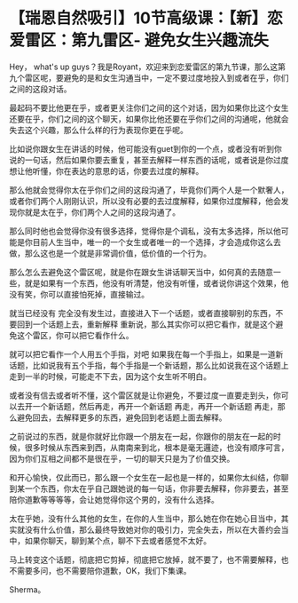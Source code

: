 # 【瑞恩自然吸引】10节高级课：【新】恋爱雷区：第九雷区- 避免女生兴趣流失

Hey， what's up guys？我是Royant，欢迎来到恋爱雷区的第九节课，那么这第九个雷区呢，要避免的是和女生沟通当中，一定不要过度地投入到或者在乎，你们之间的这段对话。

最起码不要比他更在乎，或者更关注你们之间的这个对话，因为如果你比这个女生还要在乎，你们之间的这个聊天，如果你比他还要在乎你们之间的沟通呢，他就会失去这个兴趣，那么什么样的行为表现你更在乎呢。

比如说你跟女生在讲话的时候，他可能没有guet到你的一个点，或者没有听到你说的一句话，然后如果你要去重复，甚至去解释一样东西的话呢，或者说是你过度想让他听懂，你在表达的意思的话，你要去过度的解释。

那么他就会觉得你太在乎你们之间的这段沟通了，毕竟你们两个人是一个默奢人，或者你们两个人刚刚认识，所以没有必要的去过度解释，如果你过度解释，他会发现你就是太在乎，你们两个人之间的这段沟通了。

那么同时他也会觉得你没有很多选择，觉得你是个调私，没有太多选择，所以他可能是你目前人生当中，唯一的一个女生或者唯一的一个选择，才会造成你这么去做，那么这也是一个就是非常调价值，低价值的一个行为。

那么怎么去避免这个雷区呢，就是你在跟女生讲话聊天当中，如何真的去随意一些，就是如果有一个东西，他没有听清楚，他没有听懂，或者说你讲这个效果，他没有笑，你可以直接怕死掉，直接输过。

就当已经没有 完全没有发生过，直接进入下一个话题，或者直接聊别的东西，不要回到一个话题上去，重新解释 重新说，那么其实你可以把它看作，就是这个避免这个雷区，你可以把它看作什么。

就可以把它看作一个人用五个手指，对吧 如果我在每一个手指上，如果是一道新话题，比如说我有五个手指，每个手指是一个新话题，那么比如说我在这个话题上走到一半的时候，可能走不下去，因为这个女生听不明白。

或者没有信去或者听不懂，这个雷区就是让你避免，不要过度一直要走到头，你可以去开一个新话题，然后再走，再开一个新话题 再走，再开一个新话题 再走，那么避免回去，去解释更多的东西，避免回到老话题上面去解释。

之前说过的东西，就是你就好比你跟一个朋友在一起，你跟你的朋友在一起的时候，很多时候从东西来到西，从南南来到北，根本是毫无邏迹，也没有顺序可言，因为你们互相之间都不是很在乎，一切的聊天只是为了价值交换。

和开心愉快，仅此而已，那么跟一个女生在一起也是一样的，如果你太纠结，你聊到某一个东西，你太在乎自己跟她说的每一句话，你非要去解释，你非要去，甚至陪你道歉等等等等，会让她觉得你这个男的，没有什么选择。

太在乎她，没有什么其他的女生，在你的人生当中，那么她在你在她心目当中，其实就没有什么价值，那么最终导致她对你的吸引力，完全失去，所以在大善约会当中，如果你聊天，聊到某个点，聊不下去或者感觉不太好。

马上转变这个话题，彻底把它剪掉，彻底把它放掉，就不要了，也不需要解释，也不需要多问，也不需要陪你道歉，OK，我们下集课。

 Sherma。